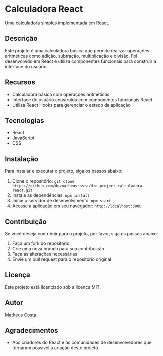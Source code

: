 # **Calculadora React**

Uma calculadora simples implementada em React.

## **Descrição**

Este projeto é uma calculadora básica que permite realizar operações aritméticas como adição, subtração, multiplicação e divisão. Foi desenvolvido em React e utiliza componentes funcionais para construir a interface do usuário.

## **Recursos**

- Calculadora básica com operações aritméticas
- Interface do usuário construída com componentes funcionais React
- Utiliza React Hooks para gerenciar o estado da aplicação

## **Tecnologias**

- React
- JavaScript
- CSS

## **Instalação**

Para instalar e executar o projeto, siga os passos abaixo:

1.  Clone o repositório: `git clone https://github.com/devmatheuscosta/dio-project-calculadora-react.git`
2.  Instale as dependências: `npm install`
3.  Inicie o servidor de desenvolvimento: `npm start`
4.  Acesse a aplicação em seu navegador: `http://localhost:3000`

## **Contribuição**

Se você deseja contribuir para o projeto, por favor, siga os passos abaixo:

1.  Faça um fork do repositório
2.  Crie uma nova branch para sua contribuição
3.  Faça as alterações necessárias
4.  Envie um pull request para o repositório original

## **Licença**

Este projeto está licenciado sob a licença MIT.

## **Autor**

[Matheus Costa](https://github.com/devmatheuscosta)

## **Agradecimentos**

- Aos criadores do React e às comunidades de desenvolvedores que tornaram possível a criação deste projeto.
